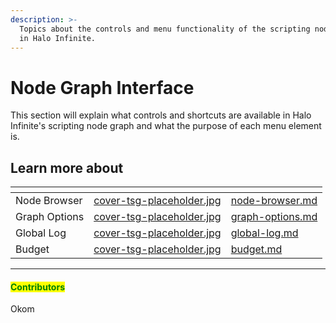```yaml
---
description: >-
  Topics about the controls and menu functionality of the scripting node graph
  in Halo Infinite.
---
```


# Node Graph Interface

This section will explain what controls and shortcuts are available in Halo Infinite's scripting node graph and what the purpose of each menu element is.



## Learn more about

<table data-view="cards"><thead><tr><th></th><th data-hidden data-card-cover data-type="files"></th><th data-hidden data-card-target data-type="content-ref"></th></tr></thead><tbody><tr><td>Node Browser</td><td><a href="../../../.gitbook/assets/cover-tsg-placeholder.jpg">cover-tsg-placeholder.jpg</a></td><td><a href="node-browser.md">node-browser.md</a></td></tr><tr><td>Graph Options</td><td><a href="../../../.gitbook/assets/cover-tsg-placeholder.jpg">cover-tsg-placeholder.jpg</a></td><td><a href="graph-options.md">graph-options.md</a></td></tr><tr><td>Global Log</td><td><a href="../../../.gitbook/assets/cover-tsg-placeholder.jpg">cover-tsg-placeholder.jpg</a></td><td><a href="global-log.md">global-log.md</a></td></tr><tr><td>Budget</td><td><a href="../../../.gitbook/assets/cover-tsg-placeholder.jpg">cover-tsg-placeholder.jpg</a></td><td><a href="budget.md">budget.md</a></td></tr></tbody></table>



***

#### <mark style="color:green;">Contributors</mark>

Okom
